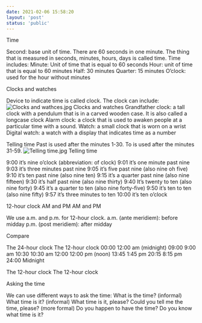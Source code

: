 ```yaml
---
date: 2021-02-06 15:58:20
layout: 'post'
status: 'public'
---
```



Time


Second: base unit of time. There are 60 seconds in one minute. The thing that is measured in seconds, minutes, hours, days is called time. Time includes:
Minute: Unit of time that is equal to 60 seconds
Hour: unit of time that is equal to 60 minutes
Half: 30 minutes
Quarter: 15 minutes
O’clock: used for the hour without minutes

Clocks and watches

Device to indicate time is called clock. The clock can include:
![Clocks and wathces.jpg](https://i.loli.net/2021/02/08/PYUyrj1gi84MJHT.jpg)
Clocks and watches
Grandfather clock: a tall clock with a pendulum that is in a carved wooden case. It is also called a longcase clock
Alarm clock: a clock that is used to awaken people at a particular time with a sound.
Watch: a small clock that is worn on a wrist
Digital watch: a watch with a display that indicates time as a number

Telling time
Past is used after the minutes 1-30. To is used after the minutes 31-59.
![Telling time.jpg](https://i.loli.net/2021/02/08/yuOaNAJfM3BkwtE.jpg)
Telling time

9:00 it’s nine o’clock (abbreviation: of clock)
9:01 it’s one minute past nine
9:03 it’s three minutes past nine
9:05 it’s five past nine (also nine oh five)
9:10 it’s ten past nine (also nine ten)
9:15 it’s a quarter past nine (also nine fifteen)
9:30 it’s half past nine (also nine thirty)
9:40 It’s twenty to ten (also nine forty)
9:45 it’s a quarter to ten (also nine forty-five)
9:50 it’s ten to ten (also nine fifty)
9:57 it’s three minutes to ten
10:00 it’s ten o’clock

 12-hour clock
AM and PM
AM and PM

We use a.m. and p.m. for 12-hour clock.
a.m. (ante meridiem): before midday
p.m. (post meridiem): after midday

Compare

The 24-hour clock
The 12-hour clock
00:00
12:00  am (midnight)
09:00
9:00 am
10:30
10:30 am
12:00
12:00 pm (noon)
13:45
1:45 pm
20:15
8:15 pm
24:00
Midnight

The 12-hour clock
The 12-hour clock

Asking the time

We can use different ways to ask the time:
What is the time? (informal)
What time is it? (informal)
What time is it, please?
Could you tell me the time, please? (more formal)
Do you happen to have the time?
Do you know what time is it?
